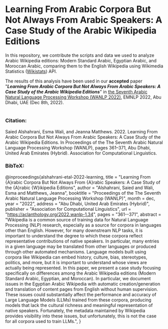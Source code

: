 # Learning From Arabic Corpora But Not  Always  From Arabic  Speakers: A Case Study of the Arabic Wikipedia Editions

In this repository, we contribute the scripts and data we used to analyze Arabic Wikipedia editions: Modern Standard Arabic, Egyptian Arabic, and Moroccan Arabic, comparing them to the English Wikipedia using Wikimedia Statistics ([Wikistats](https://stats.wikimedia.org/#/all-projects)) API. 

The results of this analysis have been used  in our **accepted** paper "***Learning From Arabic Corpora But Not Always From Arabic Speakers: A Case Study of the Arabic Wikipedia Editions***" in [the Seventh Arabic Natural Language Processing Workshop (WANLP 2022)](https://sites.google.com/view/wanlp2022/), EMNLP 2022, Abu Dhabi, UAE (Dec 8th, 2022).



# 

### Citation:

Saied Alshahrani, Esma Wali, and Jeanna Matthews. 2022. Learning From Arabic Corpora But Not Always From Arabic Speakers: A Case Study of the Arabic Wikipedia Editions. In Proceedings of the The Seventh Arabic Natural Language Processing Workshop (WANLP), pages 361–371, Abu Dhabi, United Arab Emirates (Hybrid). Association for Computational Linguistics.

### BibTeX:

@inproceedings{alshahrani-etal-2022-learning,
    title = "Learning From {A}rabic Corpora But Not Always From {A}rabic Speakers: A Case Study of the {A}rabic {W}ikipedia Editions",
    author = "Alshahrani, Saied  and
      Wali, Esma  and
      Matthews, Jeanna",
    booktitle = "Proceedings of the The Seventh Arabic Natural Language Processing Workshop (WANLP)",
    month = dec,
    year = "2022",
    address = "Abu Dhabi, United Arab Emirates (Hybrid)",
    publisher = "Association for Computational Linguistics",
    url = "https://aclanthology.org/2022.wanlp-1.34",
    pages = "361--371",
    abstract = "Wikipedia is a common source of training data for Natural Language Processing (NLP) research, especially as a source for corpora in languages other than English. However, for many downstream NLP tasks, it is important to understand the degree to which these corpora reflect representative contributions of native speakers. In particular, many entries in a given language may be translated from other languages or produced through other automated mechanisms. Language models built using corpora like Wikipedia can embed history, culture, bias, stereotypes, politics, and more, but it is important to understand whose views are actually being represented. In this paper, we present a case study focusing specifically on differences among the Arabic Wikipedia editions (Modern Standard Arabic, Egyptian, and Moroccan). In particular, we document issues in the Egyptian Arabic Wikipedia with automatic creation/generation and translation of content pages from English without human supervision. These issues could substantially affect the performance and accuracy of Large Language Models (LLMs) trained from these corpora, producing models that lack the cultural richness and meaningful representation of native speakers. Fortunately, the metadata maintained by Wikipedia provides visibility into these issues, but unfortunately, this is not the case for all corpora used to train LLMs.",
}

